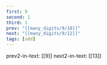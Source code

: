 ```yaml
---
first: 9
second: 1
third: 1
prev: "[[many_digits/9/10]]"
next: "[[many_digits/9/12]]"
tags: [odd]
---
```

prev2-in-text: [[9]]
next2-in-text: [[13]]
